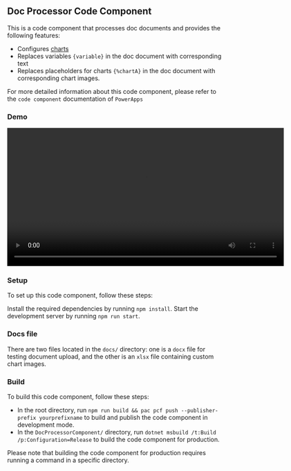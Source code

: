 ## Doc Processor Code Component
This is a code component that processes doc documents and provides the following features:

- Configures [charts](https://echarts.apache.org/zh/index.html)
- Replaces variables `{variable}` in the doc document with corresponding text
- Replaces placeholders for charts `{%chartA}` in the doc document with corresponding chart images.

For more detailed information about this code component, please refer to the `code component` documentation of `PowerApps`

### Demo
<video width="640" controls>
    <source id="mp4" type="video/mp4" src="./DocProcessorComponent/docs/usage_xjZOqnCc.mp4" >
</video>

### Setup
To set up this code component, follow these steps:

Install the required dependencies by running `npm install`.
Start the development server by running `npm run start`.

### Docs file
There are two files located in the `docs/` directory: one is a `docx` file for testing document upload, and the other is an `xlsx` file containing custom chart images.

### Build

To build this code component, follow these steps:

- In the root directory, run `npm run build && pac pcf push --publisher-prefix yourprefixname` to build and publish the code component in development mode.
- In the `DocProcessorComponent/` directory, run `dotnet msbuild /t:Build /p:Configuration=Release` to build the code component for production.
  

Please note that building the code component for production requires running a command in a specific directory.